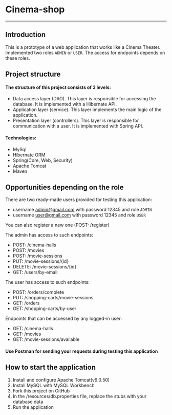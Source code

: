 # Cinema-shop
___

## Introduction

This is a prototype of a web application that works like a Cinema Theater.
Implemented two roles `ADMIN` or `USER`.
The access for endpoints depends on these roles.

## Project structure

#### The structure of this project consists of 3 levels:
* Data access layer (DAO). This layer is responsible for accessing the database. It is implemented with a Hibernate API.
* Application layer (service). This layer implements the main logic of the application.
* Presentation layer (controllers). This layer is responsible for communication with a user. It is implemented with Spring API.

#### Technologies:
* MySql
* Hibernate ORM
* Spring(Core, Web, Security)
* Apache Tomcat
* Maven
## Opportunities depending on the role
There are two ready-made users provided for testing this application:
* username admin@gmail.com with password 12345 and role `ADMIN`
* username user@gmail.com with password 12345 and role `USER`

You can also register a new one (POST: /register)

The admin has access to such endpoints:
* POST: /cinema-halls
* POST: /movies
* POST: /movie-sessions
* PUT: /movie-sessions/{id}
* DELETE: /movie-sessions/{id}
* GET: /users/by-email

The user has access to such endpoints:
* POST: /orders/complete
* PUT: /shopping-carts/movie-sessions
* GET: /orders
* GET: /shopping-carts/by-user

Endpoints that can be accessed by any logged-in user:
* GET: /cinema-halls
* GET: /movies
* GET: /movie-sessions/available

#### Use Postman for sending your requests during testing this application

## How to start the application

1. Install and configure Apache Tomcat(v9.0.50)
2. Install MySQL with MySQL Workbench
3. Fork this project on GitHub
4. In the /resources/db.properties file, replace the stubs with your database data
5. Run the application